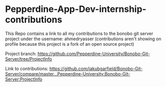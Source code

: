 # Pepperdine-App-Dev-internship-contributions
This Repo contains a link to all my contributions to the bonobo git server project under the username: ahmedryasser
(contributions aren't showing on profile because this project is a fork of an open source project)

Project branch: https://github.com/Pepperdine-University/Bonobo-Git-Server/tree/ProjectInfo

Link to contributions: https://github.com/jakubgarfield/Bonobo-Git-Server/compare/master...Pepperdine-University:Bonobo-Git-Server:ProjectInfo
